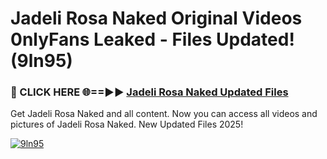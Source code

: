 # Jadeli Rosa Naked Original Videos 0nlyFans Leaked - Files Updated! (9ln95)

<h3>🔴 CLICK HERE 🌐==►► <a href="https://tinyurl.com/yckcrads" rel="nofollow">Jadeli Rosa Naked Updated Files</a></h3>

Get Jadeli Rosa Naked and all content. Now you can access all videos and pictures of Jadeli Rosa Naked. New Updated Files 2025!

[![9ln95](https://i.imgur.com/hpKpOFt.gif)](https://tinyurl.com/yckcrads)
